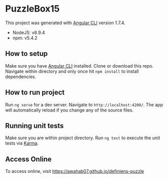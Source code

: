 # PuzzleBox15

This project was generated with [Angular CLI](https://github.com/angular/angular-cli) version 1.7.4.
 - NodeJS: v8.9.4
 - npm: v5.4.2

## How to setup

Make sure you have [Angular CLI](https://github.com/angular/angular-cli) installed. Clone or download this repo. Navigate within directory and only once hit `npm install` to install dependencies. 

## How to run project

Run `ng serve` for a dev server. Navigate to `http://localhost:4200/`. The app will automatically reload if you change any of the source files.

## Running unit tests

Make sure you are within project directory. Run `ng test` to execute the unit tests via [Karma](https://karma-runner.github.io).

## Access Online

To access online, visit https://awahab07.github.io/definiens-puzzle
